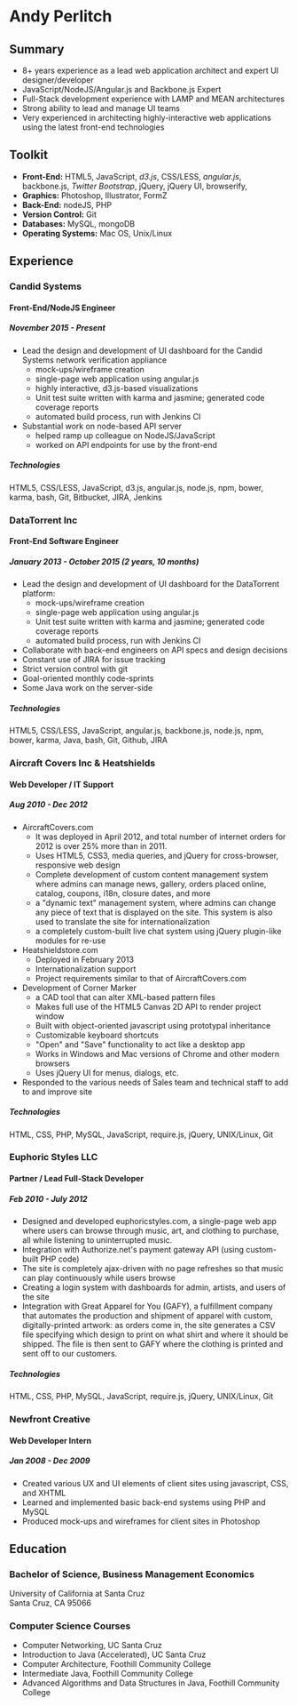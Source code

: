 Andy Perlitch
=============

Summary
-------
- 8+ years experience as a lead web application architect and expert UI designer/developer
- JavaScript/NodeJS/Angular.js and Backbone.js Expert
- Full-Stack development experience with LAMP and MEAN architectures
- Strong ability to lead and manage UI teams
- Very experienced in architecting highly-interactive web applications using the latest front-end technologies

Toolkit
-------
- **Front-End:** HTML5, JavaScript, *d3.js*, CSS/LESS, *angular.js*, backbone.js, *Twitter Bootstrap*, jQuery, jQuery UI, browserify, 
- **Graphics:** Photoshop, Illustrator, FormZ
- **Back-End:** nodeJS, PHP
- **Version Control:** Git
- **Databases:** MySQL, mongoDB
- **Operating Systems:** Mac OS, Unix/Linux

Experience
----------

### Candid Systems

#### Front-End/NodeJS Engineer

##### November 2015 - Present

* Lead the design and development of UI dashboard for the Candid Systems network verification appliance
  * mock-ups/wireframe creation
  * single-page web application using angular.js
  * highly interactive, d3.js-based visualizations
  * Unit test suite written with karma and jasmine; generated code coverage reports
  * automated build process, run with Jenkins CI
* Substantial work on node-based API server
  * helped ramp up colleague on NodeJS/JavaScript
  * worked on API endpoints for use by the front-end

##### Technologies

HTML5, CSS/LESS, JavaScript, d3.js, angular.js, node.js, npm, bower, karma, bash, Git, Bitbucket, JIRA, Jenkins

### DataTorrent Inc

#### Front-End Software Engineer

##### January 2013 - October 2015 (2 years, 10 months)

* Lead the design and development of UI dashboard for the DataTorrent platform:
  * mock-ups/wireframe creation
  * single-page web application using angular.js
  * Unit test suite written with karma and jasmine; generated code coverage reports
  * automated build process, run with Jenkins CI
* Collaborate with back-end engineers on API specs and design decisions
* Constant use of JIRA for issue tracking
* Strict version control with git
* Goal-oriented monthly code-sprints
* Some Java work on the server-side

##### Technologies

HTML5, CSS/LESS, JavaScript, angular.js, backbone.js, node.js, npm, bower, karma, Java, bash, Git, Github, JIRA

### Aircraft Covers Inc & Heatshields

#### Web Developer / IT Support

##### Aug 2010 - Dec 2012

* AircraftCovers.com
  * It was deployed in April 2012, and total number of internet orders for 2012 is over 25% more than in 2011\.
  * Uses HTML5, CSS3, media queries, and jQuery for cross-browser, responsive web design
  * Complete development of custom content management system where admins can manage news, gallery, orders placed online, catalog, coupons, i18n, closure dates, and more
  * a "dynamic text" management system, where admins can change any piece of text that is displayed on the site. This system is also used to translate the site for internationalization
  * a completely custom-built live chat system using jQuery plugin-like modules for re-use
* Heatshieldstore.com
  * Deployed in February 2013
  * Internationalization support
  * Project requirements similar to that of AircraftCovers.com
* Development of Corner Marker
  * a CAD tool that can alter XML-based pattern files
  * Makes full use of the HTML5 Canvas 2D API to render project window
  * Built with object-oriented javascript using prototypal inheritance
  * Customizable keyboard shortcuts
  * "Open" and "Save" functionality to act like a desktop app
  * Works in Windows and Mac versions of Chrome and other modern browsers
  * Uses jQuery UI for menus, dialogs, etc.
* Responded to the various needs of Sales team and technical staff to add to and improve site

##### Technologies

HTML, CSS, PHP, MySQL, JavaScript, require.js, jQuery, UNIX/Linux, Git

### Euphoric Styles LLC

#### Partner / Lead Full-Stack Developer

##### Feb 2010 - July 2012

* Designed and developed euphoricstyles.com, a single-page web app where users can browse through music, art, and clothing to purchase, all while listening to uninterrupted music.
* Integration with Authorize.net's payment gateway API (using custom-built PHP code)
* The site is completely ajax-driven with no page refreshes so that music can play continuously while users browse
* Creating a login system with dashboards for admin, artists, and users of the site
* Integration with Great Apparel for You (GAFY), a fulfillment company that automates the production and shipment of apparel with custom, digitally-printed artwork: as orders come in, the site generates a CSV file specifying which design to print on what shirt and where it should be shipped. The file is then sent to GAFY where the clothing is printed and sent off to our customers.

##### Technologies

HTML, CSS, PHP, MySQL, JavaScript, require.js, jQuery, UNIX/Linux, Git

### Newfront Creative

#### Web Developer Intern

##### Jan 2008 - Dec 2009

* Created various UX and UI elements of client sites using javascript, CSS, and XHTML
* Learned and implemented basic back-end systems using PHP and MySQL
* Produced mock-ups and wireframes for client sites in Photoshop


Education
---------

### Bachelor of Science, Business Management Economics
University of California at Santa Cruz  
Santa Cruz, CA 95066

### Computer Science Courses
- Computer Networking, UC Santa Cruz
- Introduction to Java (Accelerated), UC Santa Cruz
- Computer Architecture, Foothill Community College
- Intermediate Java, Foothill Community College
- Advanced Algorithms and Data Structures in Java, Foothill Community College
